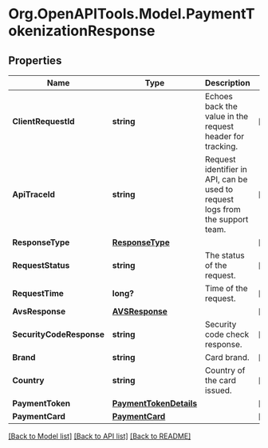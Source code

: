 # Org.OpenAPITools.Model.PaymentTokenizationResponse
## Properties

Name | Type | Description | Notes
------------ | ------------- | ------------- | -------------
**ClientRequestId** | **string** | Echoes back the value in the request header for tracking. | [optional] 
**ApiTraceId** | **string** | Request identifier in API, can be used to request logs from the support team. | [optional] 
**ResponseType** | [**ResponseType**](ResponseType.md) |  | [optional] 
**RequestStatus** | **string** | The status of the request. | [optional] 
**RequestTime** | **long?** | Time of the request. | [optional] 
**AvsResponse** | [**AVSResponse**](AVSResponse.md) |  | [optional] 
**SecurityCodeResponse** | **string** | Security code check response. | [optional] 
**Brand** | **string** | Card brand. | [optional] 
**Country** | **string** | Country of the card issued. | [optional] 
**PaymentToken** | [**PaymentTokenDetails**](PaymentTokenDetails.md) |  | [optional] 
**PaymentCard** | [**PaymentCard**](PaymentCard.md) |  | [optional] 

[[Back to Model list]](../README.md#documentation-for-models) [[Back to API list]](../README.md#documentation-for-api-endpoints) [[Back to README]](../README.md)

